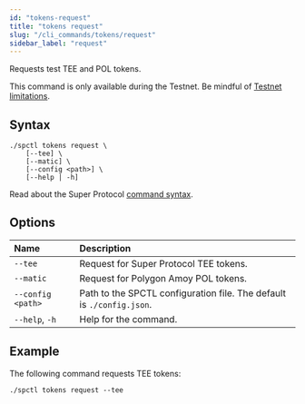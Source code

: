 ```yaml
---
id: "tokens-request"
title: "tokens request"
slug: "/cli_commands/tokens/request"
sidebar_label: "request"
---
```


Requests test TEE and POL tokens.

This command is only available during the Testnet. Be mindful of [Testnet limitations](/marketplace/limitations).

## Syntax

```
./spctl tokens request \
    [--tee] \
    [--matic] \
    [--config <path>] \
    [--help | -h]
```

Read about the Super Protocol [command syntax](/cli/cli_commands#command-syntax).

## Options

| **Name** | **Description** |
| :- | :- |
| `--tee` | Request for Super Protocol TEE tokens. |
| `--matic` | Request for Polygon Amoy POL tokens. |
| `--config <path>` | Path to the SPCTL configuration file. The default is `./config.json`. |
| `--help`, `-h` | Help for the command. |

## Example

The following command requests TEE tokens:

```
./spctl tokens request --tee
```